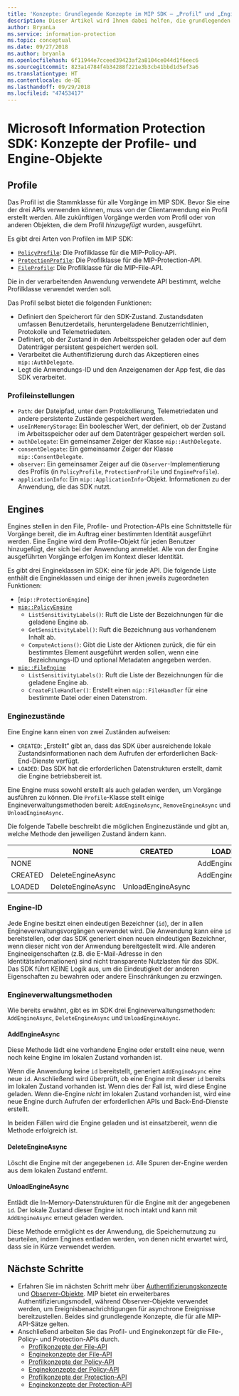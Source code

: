 ```yaml
---
title: 'Konzepte: Grundlegende Konzepte im MIP SDK – „Profil“ und „Engine“'
description: Dieser Artikel wird Ihnen dabei helfen, die grundlegenden SDK-Konzepte „Profil“ und „Engine“ zu verstehen, die während der Anwendungsinitialisierung erstellt werden.
author: BryanLa
ms.service: information-protection
ms.topic: conceptual
ms.date: 09/27/2018
ms.author: bryanla
ms.openlocfilehash: 6f11944e7cceed39423af2a8104ce044d1f6eec6
ms.sourcegitcommit: 823a14784f4b34288f221e3b3cb41bbd1d5ef3a6
ms.translationtype: HT
ms.contentlocale: de-DE
ms.lasthandoff: 09/29/2018
ms.locfileid: "47453417"
---
```

# <a name="microsoft-information-protection-sdk---profile-and-engine-object-concepts"></a>Microsoft Information Protection SDK: Konzepte der Profile- und Engine-Objekte

## <a name="profiles"></a>Profile

Das Profil ist die Stammklasse für alle Vorgänge im MIP SDK. Bevor Sie eine der drei APIs verwenden können, muss von der Clientanwendung ein Profil erstellt werden. Alle zukünftigen Vorgänge werden vom Profil oder von anderen Objekten, die dem Profil *hinzugefügt* wurden, ausgeführt.

Es gibt drei Arten von Profilen im MIP SDK:

- [`PolicyProfile`](reference/class_mip_policyprofile.md): Die Profilklasse für die MIP-Policy-API.
- [`ProtectionProfile`](reference/class_mip_protectionprofile.md): Die Profilklasse für die MIP-Protection-API.
- [`FileProfile`](reference/class_mip_fileprofile.md): Die Profilklasse für die MIP-File-API.

Die in der verarbeitenden Anwendung verwendete API bestimmt, welche Profilklasse verwendet werden soll.

Das Profil selbst bietet die folgenden Funktionen:

- Definiert den Speicherort für den SDK-Zustand. Zustandsdaten umfassen Benutzerdetails, heruntergeladene Benutzerrichtlinien, Protokolle und Telemetriedaten.
- Definiert, ob der Zustand in den Arbeitsspeicher geladen oder auf dem Datenträger persistent gespeichert werden soll.
- Verarbeitet die Authentifizierung durch das Akzeptieren eines `mip::AuthDelegate`.
- Legt die Anwendungs-ID und den Anzeigenamen der App fest, die das SDK verarbeitet.

### <a name="profile-settings"></a>Profileinstellungen

- `Path`: der Dateipfad, unter dem Protokollierung, Telemetriedaten und andere persistente Zustände gespeichert werden.
- `useInMemoryStorage`: Ein boolescher Wert, der definiert, ob der Zustand im Arbeitsspeicher oder auf dem Datenträger gespeichert werden soll.
- `authDelegate`: Ein gemeinsamer Zeiger der Klasse `mip::AuthDelegate`. 
- `consentDelegate`: Ein gemeinsamer Zeiger der Klasse `mip::ConsentDelegate`. 
- `observer`: Ein gemeinsamer Zeiger auf die `Observer`-Implementierung des Profils (in `PolicyProfile`, `ProtectionProfile` und `EngineProfile`).
- `applicationInfo`: Ein `mip::ApplicationInfo`-Objekt. Informationen zu der Anwendung, die das SDK nutzt.

## <a name="engines"></a>Engines

Engines stellen in den File, Profile- und Protection-APIs eine Schnittstelle für Vorgänge bereit, die im Auftrag einer bestimmten Identität ausgeführt werden. Eine Engine wird dem Profile-Objekt für jeden Benutzer hinzugefügt, der sich bei der Anwendung anmeldet. Alle von der Engine ausgeführten Vorgänge erfolgen im Kontext dieser Identität.

Es gibt drei Engineklassen im SDK: eine für jede API. Die folgende Liste enthält die Engineklassen und einige der ihnen jeweils zugeordneten Funktionen:

- [`mip::ProtectionEngine`]
- [`mip::PolicyEngine`](reference/class_mip_policyengine.md)
  - `ListSensitivityLabels()`: Ruft die Liste der Bezeichnungen für die geladene Engine ab.
  - `GetSensitivityLabel()`: Ruft die Bezeichnung aus vorhandenem Inhalt ab.
  - `ComputeActions()`: Gibt die Liste der Aktionen zurück, die für ein bestimmtes Element ausgeführt werden sollen, wenn eine Bezeichnungs-ID und optional Metadaten angegeben werden.
- [`mip::FileEngine`](reference/class_mip_fileengine.md)
  - `ListSensitivityLabels()`: Ruft die Liste der Bezeichnungen für die geladene Engine ab.
  - `CreateFileHandler()`: Erstellt einen `mip::FileHandler` für eine bestimmte Datei oder einen Datenstrom.

### <a name="engine-states"></a>Enginezustände

Eine Engine kann einen von zwei Zuständen aufweisen:

- `CREATED`: „Erstellt“ gibt an, dass das SDK über ausreichende lokale Zustandsinformationen nach dem Aufrufen der erforderlichen Back-End-Dienste verfügt.
- `LOADED`: Das SDK hat die erforderlichen Datenstrukturen erstellt, damit die Engine betriebsbereit ist.

Eine Engine muss sowohl erstellt als auch geladen werden, um Vorgänge ausführen zu können. Die `Profile`-Klasse stellt einige Engineverwaltungsmethoden bereit: `AddEngineAsync`, `RemoveEngineAsync` und `UnloadEngineAsync`.

Die folgende Tabelle beschreibt die möglichen Enginezustände und gibt an, welche Methode den jeweiligen Zustand ändern kann.

|         | NONE              | CREATED           | LOADED         |
|---------|-------------------|-------------------|----------------|
| NONE    |                   |                   | AddEngineAsync |
| CREATED | DeleteEngineAsync |                   | AddEngineAsync |
| LOADED  | DeleteEngineAsync | UnloadEngineAsync |                |

### <a name="engine-id"></a>Engine-ID

Jede Engine besitzt einen eindeutigen Bezeichner (`id`), der in allen Engineverwaltungsvorgängen verwendet wird. Die Anwendung kann eine `id` bereitstellen, oder das SDK generiert einen neuen eindeutigen Bezeichner, wenn dieser nicht von der Anwendung bereitgestellt wird. Alle anderen Engineeigenschaften (z.B. die E-Mail-Adresse in den Identitätsinformationen) sind nicht transparente Nutzlasten für das SDK. Das SDK führt KEINE Logik aus, um die Eindeutigkeit der anderen Eigenschaften zu bewahren oder andere Einschränkungen zu erzwingen.

### <a name="engine-management-methods"></a>Engineverwaltungsmethoden

Wie bereits erwähnt, gibt es im SDK drei Engineverwaltungsmethoden: `AddEngineAsync`, `DeleteEngineAsync` und `UnloadEngineAsync`.

#### <a name="addengineasync"></a>AddEngineAsync

Diese Methode lädt eine vorhandene Engine oder erstellt eine neue, wenn noch keine Engine im lokalen Zustand vorhanden ist.

Wenn die Anwendung keine `id` bereitstellt, generiert `AddEngineAsync` eine neue `id`. Anschließend wird überprüft, ob eine Engine mit dieser `id` bereits im lokalen Zustand vorhanden ist. Wenn dies der Fall ist, wird diese Engine geladen. Wenn die-Engine *nicht* im lokalen Zustand vorhanden ist, wird eine neue Engine durch Aufrufen der erforderlichen APIs und Back-End-Dienste erstellt.

In beiden Fällen wird die Engine geladen und ist einsatzbereit, wenn die Methode erfolgreich ist.

#### <a name="deleteengineasync"></a>DeleteEngineAsync

Löscht die Engine mit der angegebenen `id`. Alle Spuren der-Engine werden aus dem lokalen Zustand entfernt.

#### <a name="unloadengineasync"></a>UnloadEngineAsync

Entlädt die In-Memory-Datenstrukturen für die Engine mit der angegebenen `id`. Der lokale Zustand dieser Engine ist noch intakt und kann mit `AddEngineAsync` erneut geladen werden.

Diese Methode ermöglicht es der Anwendung, die Speichernutzung zu beurteilen, indem Engines entladen werden, von denen nicht erwartet wird, dass sie in Kürze verwendet werden.

## <a name="next-steps"></a>Nächste Schritte

- Erfahren Sie im nächsten Schritt mehr über [Authentifizierungskonzepte](concept-authentication-cpp.md) und [Observer-Objekte](concept-async-observers.md). MIP bietet ein erweiterbares Authentifizierungsmodell, während Observer-Objekte verwendet werden, um Ereignisbenachrichtigungen für asynchrone Ereignisse bereitzustellen. Beides sind grundlegende Konzepte, die für alle MIP-API-Sätze gelten.
- Anschließend arbeiten Sie das Profil- und Enginekonzept für die File-, Policy- und Protection-APIs durch.
  - [Profilkonzepte der File-API](concept-profile-engine-file-profile-cpp.md)
  - [Enginekonzepte der File-API](concept-profile-engine-file-engine-cpp.md)
  - [Profilkonzepte der Policy-API](concept-profile-engine-file-profile-cpp.md)
  - [Enginekonzepte der Policy-API](concept-profile-engine-file-engine-cpp.md)
  - [Profilkonzepte der Protection-API](concept-profile-engine-file-profile-cpp.md)
  - [Enginekonzepte der Protection-API](concept-profile-engine-file-engine-cpp.md)  
